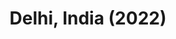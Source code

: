 ---
layout: photos
title: Delhi, India (2022)
camera: Fujifilm X100F
images: 
  - https://photos.danishpraka.sh/Delhi/tHF_uHr-U-s.jpg
  - https://photos.danishpraka.sh/Delhi/PlcBpXr7sQU.jpg
  - https://photos.danishpraka.sh/Delhi/pa7HvlG8tYw.jpg
  - https://photos.danishpraka.sh/Delhi/Ojwvr4BgWTI.jpg
  - https://photos.danishpraka.sh/Delhi/MBZ7ceeYPp0.jpg
  - https://photos.danishpraka.sh/Delhi/kusISToe41A.jpg
  - https://photos.danishpraka.sh/Delhi/6IoBl3VLG-k.jpg
  - https://photos.danishpraka.sh/Delhi/0MChhIXuUAo.jpg
---